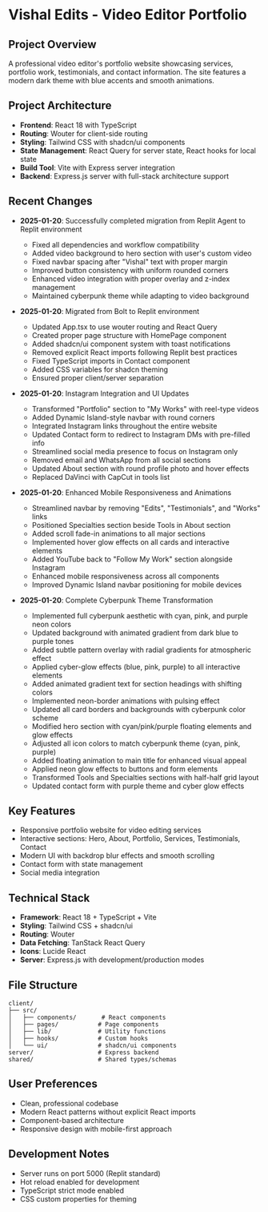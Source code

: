 # Vishal Edits - Video Editor Portfolio

## Project Overview
A professional video editor's portfolio website showcasing services, portfolio work, testimonials, and contact information. The site features a modern dark theme with blue accents and smooth animations.

## Project Architecture
- **Frontend**: React 18 with TypeScript
- **Routing**: Wouter for client-side routing
- **Styling**: Tailwind CSS with shadcn/ui components
- **State Management**: React Query for server state, React hooks for local state
- **Build Tool**: Vite with Express server integration
- **Backend**: Express.js server with full-stack architecture support

## Recent Changes
- **2025-01-20**: Successfully completed migration from Replit Agent to Replit environment
  - Fixed all dependencies and workflow compatibility
  - Added video background to hero section with user's custom video
  - Fixed navbar spacing after "Vishal" text with proper margin
  - Improved button consistency with uniform rounded corners
  - Enhanced video integration with proper overlay and z-index management
  - Maintained cyberpunk theme while adapting to video background
  
- **2025-01-20**: Migrated from Bolt to Replit environment
  - Updated App.tsx to use wouter routing and React Query
  - Created proper page structure with HomePage component
  - Added shadcn/ui component system with toast notifications
  - Removed explicit React imports following Replit best practices
  - Fixed TypeScript imports in Contact component
  - Added CSS variables for shadcn theming
  - Ensured proper client/server separation
  
- **2025-01-20**: Instagram Integration and UI Updates
  - Transformed "Portfolio" section to "My Works" with reel-type videos
  - Added Dynamic Island-style navbar with round corners
  - Integrated Instagram links throughout the entire website
  - Updated Contact form to redirect to Instagram DMs with pre-filled info
  - Streamlined social media presence to focus on Instagram only
  - Removed email and WhatsApp from all social sections
  - Updated About section with round profile photo and hover effects
  - Replaced DaVinci with CapCut in tools list

- **2025-01-20**: Enhanced Mobile Responsiveness and Animations
  - Streamlined navbar by removing "Edits", "Testimonials", and "Works" links
  - Positioned Specialties section beside Tools in About section
  - Added scroll fade-in animations to all major sections
  - Implemented hover glow effects on all cards and interactive elements
  - Added YouTube back to "Follow My Work" section alongside Instagram
  - Enhanced mobile responsiveness across all components
  - Improved Dynamic Island navbar positioning for mobile devices

- **2025-01-20**: Complete Cyberpunk Theme Transformation
  - Implemented full cyberpunk aesthetic with cyan, pink, and purple neon colors
  - Updated background with animated gradient from dark blue to purple tones
  - Added subtle pattern overlay with radial gradients for atmospheric effect
  - Applied cyber-glow effects (blue, pink, purple) to all interactive elements
  - Added animated gradient text for section headings with shifting colors
  - Implemented neon-border animations with pulsing effect
  - Updated all card borders and backgrounds with cyberpunk color scheme
  - Modified hero section with cyan/pink/purple floating elements and glow effects
  - Adjusted all icon colors to match cyberpunk theme (cyan, pink, purple)
  - Added floating animation to main title for enhanced visual appeal
  - Applied neon glow effects to buttons and form elements
  - Transformed Tools and Specialties sections with half-half grid layout
  - Updated contact form with purple theme and cyber glow effects

## Key Features
- Responsive portfolio website for video editing services
- Interactive sections: Hero, About, Portfolio, Services, Testimonials, Contact
- Modern UI with backdrop blur effects and smooth scrolling
- Contact form with state management
- Social media integration

## Technical Stack
- **Framework**: React 18 + TypeScript + Vite
- **Styling**: Tailwind CSS + shadcn/ui
- **Routing**: Wouter
- **Data Fetching**: TanStack React Query
- **Icons**: Lucide React
- **Server**: Express.js with development/production modes

## File Structure
```
client/
├── src/
│   ├── components/       # React components
│   ├── pages/           # Page components
│   ├── lib/             # Utility functions
│   ├── hooks/           # Custom hooks
│   └── ui/              # shadcn/ui components
server/                  # Express backend
shared/                  # Shared types/schemas
```

## User Preferences
- Clean, professional codebase
- Modern React patterns without explicit React imports
- Component-based architecture
- Responsive design with mobile-first approach

## Development Notes
- Server runs on port 5000 (Replit standard)
- Hot reload enabled for development
- TypeScript strict mode enabled
- CSS custom properties for theming